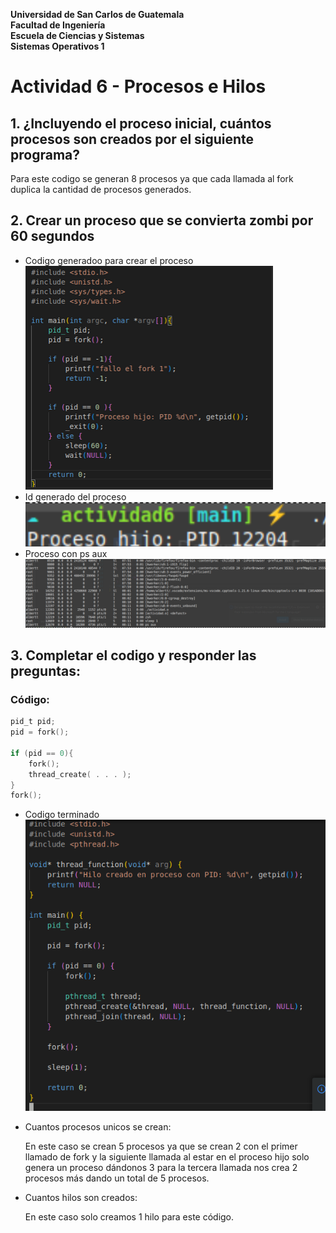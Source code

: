 **Universidad de San Carlos de Guatemala**  
**Facultad de Ingeniería**  
**Escuela de Ciencias y Sistemas**  
**Sistemas Operativos 1**


# Actividad 6 - Procesos e Hilos


## 1. ¿Incluyendo el proceso inicial, cuántos procesos son creados por el siguiente programa?

Para este codigo se generan 8 procesos ya que cada llamada al fork duplica la cantidad de procesos generados.

## 2. Crear un proceso que se convierta zombi por 60 segundos
- Codigo generadoo para crear el proceso
![Imagen codigo en C](./imagenes/COD2.png) 
- Id generado del proceso
![ID del proceso hijo](./imagenes/pid.png)
- Proceso con ps aux
![Imagen comando ps aux](./imagenes/psaux.png)

## 3. Completar el codigo y responder las preguntas:
### Código:
```c
pid_t pid;
pid = fork();

if (pid == 0){
    fork();
    thread_create( . . . );
}
fork();
```
- Codigo terminado
![Codigo terminado y funcional](./imagenes/cod1.png)
- Cuantos procesos unicos se crean:

    En este caso se crean 5 procesos ya que se crean 2 con el primer llamado 	de fork y la siguiente llamada al estar en el proceso hijo solo genera un 	proceso dándonos 3 para la tercera llamada nos crea 2 procesos más 	dando un total de 5 procesos.
- Cuantos hilos son creados: 

	En este caso solo creamos 1 hilo para este código. 